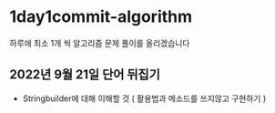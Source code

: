 # 1day1commit-algorithm
하루에 최소 1개 씩 알고리즘 문제 풀이를 올리겠습니다


## 2022년 9월 21일 단어 뒤집기
- Stringbuilder에 대해 이해할 것 ( 활용법과 메소드를 쓰지않고 구현하기 )


